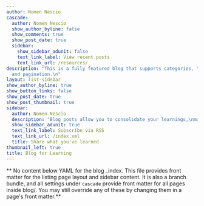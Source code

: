 ```yaml
---
author: Nomen Nescio
cascade:
  author: Nomen Nescio
  show_author_byline: false
  show_comments: true
  show_post_date: true
  sidebar:
    show_sidebar_adunit: false
    text_link_label: View recent posts
    text_link_url: /resources/
description: "This is a fully featured blog that supports categories, \ntags, series,
  and pagination.\n"
layout: list-sidebar 
show_author_byline: true
show_button_links: false
show_post_date: true
show_post_thumbnail: true
sidebar:
  author: Nomen Nescio
  description: "Blog posts allow you to consolidate your learnings,\nmaking it easy for others to find key insights from others.\n"
  show_sidebar_adunit: true
  text_link_label: Subscribe via RSS
  text_link_url: /index.xml
  title: Share what you've learned
thumbnail_left: true
title: Blog for Learning
---
```


** No content below YAML for the blog _index. This file provides front matter for the listing page layout and sidebar content. It is also a branch bundle, and all settings under `cascade` provide front matter for all pages inside blog/. You may still override any of these by changing them in a page's front matter.**
